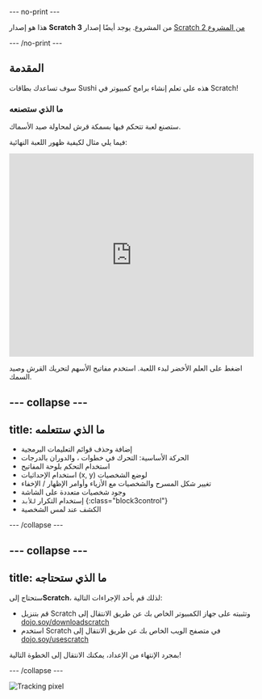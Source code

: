 \--- no-print \---

هذا هو إصدار **Scratch 3** من المشروع. يوجد أيضًا إصدار [Scratch 2 من المشروع](https://projects.raspberrypi.org/en/projects/cd-beginner-scratch-sushi-scratch2)

\--- /no-print \---

## المقدمة

سوف تساعدك بطاقات Sushi هذه على تعلم إنشاء برامج كمبيوتر في Scratch!

### ما الذي ستصنعه

ستصنع لعبة تتحكم فيها بسمكة قرش لمحاولة صيد الأسماك.

فيما يلي مثال لكيفية ظهور اللعبة النهائية:

<div class="scratch-preview">
  <iframe allowtransparency="true" width="485" height="402" src="https://scratch.mit.edu/projects/embed/205355052/?autostart=false" frameborder="0"></iframe>
</div>

اضغط على العلم الأخضر لبدء اللعبة. استخدم مفاتيح الأسهم لتحريك القرش وصيد السمك.

## \--- collapse \---

## title: ما الذي ستتعلمه

+ إضافة وحذف قوائم التعليمات البرمجية
+ الحركة الأساسية: التحرك في خطوات ، والدوران بالدرجات
+ استخدام التحكم بلوحة المفاتيح
+ استخدام الإحداثيات (x, y) لوضع الشخصيات
+ تغيير شكل المسرح والشخصيات مع الأزياء وأوامر الإظهار / الإخفاء
+ وجود شخصيات متعددة على الشاشة
+ إستخدام التكرار `للأبد` {:class="block3control"}
+ الكشف عند لمس الشخصية

\--- /collapse \---

## \--- collapse \---

## title: ما الذي ستحتاجه

ستحتاج إلى**Scratch**، لذلك قم بأحد الإجراءات التالية:

+ قم بتنزيل Scratch وتثبيته على جهاز الكمبيوتر الخاص بك عن طريق الانتقال إلى [dojo.soy/downloadscratch](http://dojo.soy/downloadscratch)
+ استخدم Scratch في متصفح الويب الخاص بك عن طريق الانتقال إلى [dojo.soy/usescratch](http://dojo.soy/usescratch)

بمجرد الإنتهاء من الإعداد، يمكنك الانتقال إلى الخطوة التالية!

\--- /collapse \---

![Tracking pixel](http://code.org/api/hour/begin_coderdojo_sushi.png)